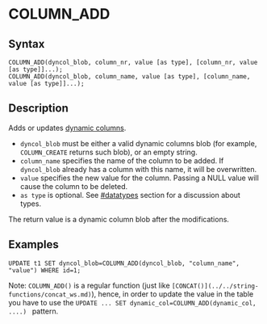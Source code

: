 
# COLUMN_ADD

## Syntax


```
COLUMN_ADD(dyncol_blob, column_nr, value [as type], [column_nr, value [as type]]...);
COLUMN_ADD(dyncol_blob, column_name, value [as type], [column_name, value [as type]]...);
```

## Description


Adds or updates [dynamic columns](../../../../nosql/dynamic-columns-api.md).


* `dyncol_blob` must be either a valid dynamic columns blob (for example, `COLUMN_CREATE` returns such blob), or an empty string.
* `column_name` specifies the name of the column to be added. If `dyncol_blob` already has a column with this name, it will be overwritten.
* `value` specifies the new value for the column. Passing a NULL value will cause the column to be deleted.
* `as type` is optional. See [#datatypes](#datatypes) section for a discussion about types.


The return value is a dynamic column blob after the modifications.


## Examples


```
UPDATE t1 SET dyncol_blob=COLUMN_ADD(dyncol_blob, "column_name", "value") WHERE id=1;
```

Note: `COLUMN_ADD()` is a regular function (just like
`[CONCAT()](../../string-functions/concat_ws.md)`), hence, in order to update the value in the table
you have to use the `UPDATE ... SET dynamic_col=COLUMN_ADD(dynamic_col,
....) ` pattern.

